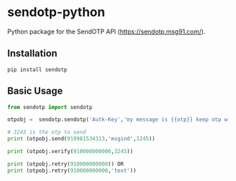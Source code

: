 # sendotp-python

Python package for the SendOTP API (https://sendotp.msg91.com/).


## Installation

    pip install sendotp


## Basic Usage

```python
from sendotp import sendotp

otpobj =  sendotp.sendotp('Autk-Key','my message is {{otp}} keep otp with you.')

# 3245 is the otp to send
print (otpobj.send(919981534313,'msgind',3245))

print (otpobj.verify(910000000000,3245))

print (otpobj.retry(910000000000)) OR
print (otpobj.retry(910000000000,'text'))
```
